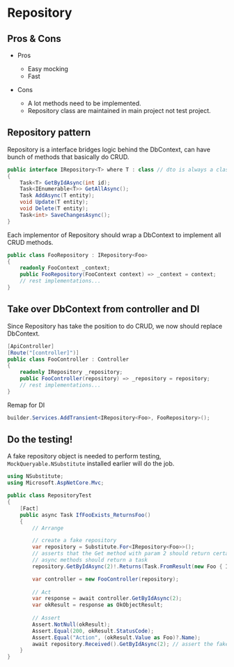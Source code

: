 # Repository

## Pros & Cons

- Pros
    - Easy mocking
    - Fast

- Cons
    - A lot methods need to be implemented.
    - Repository class are maintained in main project not test project.

## Repository pattern

Repository is a interface bridges logic behind the DbContext, can have bunch of methods that basically do CRUD.

```cs
public interface IRepository<T> where T : class // dto is always a class
{
    Task<T> GetByIdAsync(int id);
    Task<IEnumerable<T>> GetAllAsync();
    Task AddAsync(T entity);
    void Update(T entity);
    void Delete(T entity);
    Task<int> SaveChangesAsync();
}
```

Each implementor of Repository should wrap a DbContext to implement all CRUD methods.

```cs
public class FooRepository : IRepository<Foo>
{
    readonly FooContext _context;
    public FooRepository(FooContext context) => _context = context;
    // rest implementations...
}
```

## Take over DbContext from controller and DI

Since Repository has take the position to do CRUD, we now should replace DbContext.

```cs
[ApiController]
[Route("[controller]")]
public class FooController : Controller
{
    readonly IRepository _repository;
    public FooController(repository) => _repository = repository;
    // rest implementations...
}
```

Remap for DI

```cs
builder.Services.AddTransient<IRepository<Foo>, FooRepository>();
```

## Do the testing!

A fake repository object is needed to perform testing, `MockQueryable.NSubstitute` installed earlier will do the job.

```cs
using NSubstitute;
using Microsoft.AspNetCore.Mvc;

public class RepositoryTest
{
    [Fact]
    public async Task IfFooExists_ReturnsFoo()
    {
        // Arrange

        // create a fake repository
        var repository = Substitute.For<IRepository<Foo>>(); 
        // asserts that the Get method with param 2 should return certain object, etc.
        // async methods should return a task
        repository.GetByIdAsync(2)!.Returns(Task.FromResult(new Foo { Id = 2, Name = "Action" }));

        var controller = new FooController(repository);
        
        // Act
        var response = await controller.GetByIdAsync(2);
        var okResult = response as OkObjectResult;
        
        // Assert
        Assert.NotNull(okResult);
        Assert.Equal(200, okResult.StatusCode);
        Assert.Equal("Action", (okResult.Value as Foo)?.Name);
        await repository.Received().GetByIdAsync(2); // assert the fake repository has called the method.
    }
}
```
